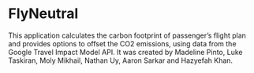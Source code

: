 # FlyNeutral

This application calculates the carbon footprint of passenger’s flight plan and provides options to offset the CO2 emissions, using data from the Google Travel Impact Model API. It was created by Madeline Pinto, Luke Taskiran, Moly Mikhail, Nathan Uy, Aaron Sarkar and Hazyefah Khan.
